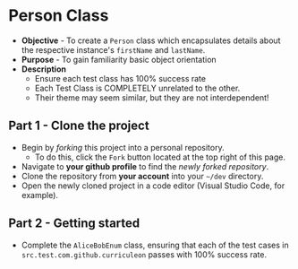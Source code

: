 # Person Class

* **Objective** - To create a `Person` class which encapsulates details about the respective instance's `firstName` and `lastName`.
* **Purpose** - To gain familiarity basic object orientation
* **Description**
    * Ensure each test class has 100% success rate
    * Each Test Class is COMPLETELY unrelated to the other.
    * Their theme may seem similar, but they are not interdependent!



## Part 1 - Clone the project
* Begin by _forking_ this project into a personal repository.
   * To do this, click the `Fork` button located at the top right of this page.
* Navigate to **your github profile** to find the _newly forked repository_.
* Clone the repository from **your account** into your `~/dev` directory.
* Open the newly cloned project in a code editor (Visual Studio Code, for example).

## Part 2 - Getting started
* Complete the `AliceBobEnum` class, ensuring that each of the test cases in `src.test.com.github.curriculeon` passes with 100% success rate. 